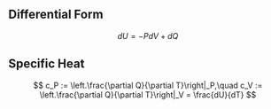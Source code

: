 ## Differential Form
$$
dU = -PdV + dQ
$$
## Specific Heat
$$
c_P := \left.\frac{\partial Q}{\partial T}\right|_P,\quad c_V := \left.\frac{\partial Q}{\partial T}\right|_V = \frac{dU}{dT}
$$
